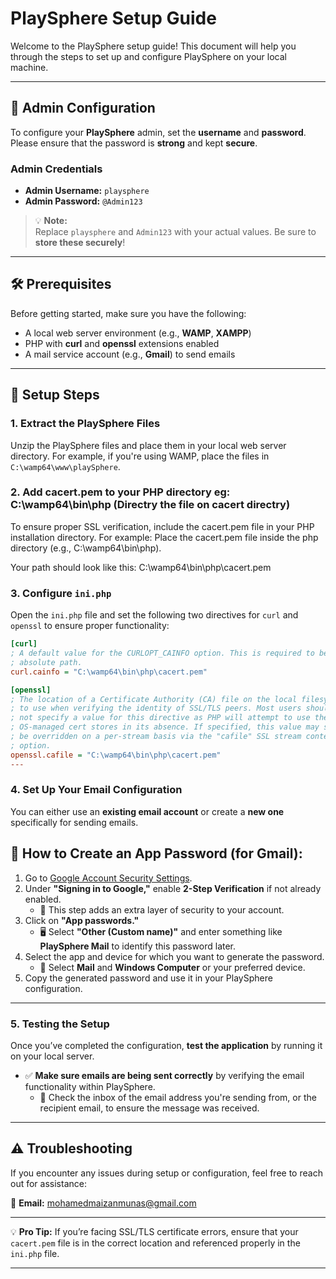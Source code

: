 # PlaySphere Setup Guide

Welcome to the PlaySphere setup guide! This document will help you through the steps to set up and configure PlaySphere on your local machine.

---
## 🔑 Admin Configuration

To configure your **PlaySphere** admin, set the **username** and **password**. Please ensure that the password is **strong** and kept **secure**.

### Admin Credentials

- **Admin Username:** `playsphere`  
- **Admin Password:** `@Admin123`  

> 💡 **Note:**  
> Replace `playsphere` and `Admin123` with your actual values. Be sure to **store these securely**!

---

## 🛠️ Prerequisites

Before getting started, make sure you have the following:

- A local web server environment (e.g., **WAMP**, **XAMPP**)
- PHP with **curl** and **openssl** extensions enabled
- A mail service account (e.g., **Gmail**) to send emails

---

## 📝 Setup Steps

### 1. Extract the PlaySphere Files
Unzip the PlaySphere files and place them in your local web server directory. For example, if you're using WAMP, place the files in `C:\wamp64\www\playSphere`.

### 2. Add cacert.pem to your PHP directory eg: C:\wamp64\bin\php (Directry the file on cacert directry)
To ensure proper SSL verification, include the cacert.pem file in your PHP installation directory. For example:
Place the cacert.pem file inside the php directory (e.g., C:\wamp64\bin\php).

Your path should look like this:
C:\wamp64\bin\php\cacert.pem

### 3. Configure `ini.php`
Open the `ini.php` file and set the following two directives for `curl` and `openssl` to ensure proper functionality:

```ini
[curl]
; A default value for the CURLOPT_CAINFO option. This is required to be an
; absolute path.
curl.cainfo = "C:\wamp64\bin\php\cacert.pem"

[openssl]
; The location of a Certificate Authority (CA) file on the local filesystem
; to use when verifying the identity of SSL/TLS peers. Most users should
; not specify a value for this directive as PHP will attempt to use the
; OS-managed cert stores in its absence. If specified, this value may still
; be overridden on a per-stream basis via the "cafile" SSL stream context
; option.
openssl.cafile = "C:\wamp64\bin\php\cacert.pem"
---

```
### 4. Set Up Your Email Configuration

You can either use an **existing email account** or create a **new one** specifically for sending emails.

## 🔑 How to Create an App Password (for Gmail):
1. Go to [Google Account Security Settings](https://myaccount.google.com/security).
2. Under **"Signing in to Google,"** enable **2-Step Verification** if not already enabled. 
    - 🔐 This step adds an extra layer of security to your account.
3. Click on **"App passwords."**
    - 🖥️ Select **"Other (Custom name)"** and enter something like **PlaySphere Mail** to identify this password later.
4. Select the app and device for which you want to generate the password.
    - 📱 Select **Mail** and **Windows Computer** or your preferred device.
5. Copy the generated password and use it in your PlaySphere configuration.

---

### 5. Testing the Setup

Once you’ve completed the configuration, **test the application** by running it on your local server. 

- ✅ **Make sure emails are being sent correctly** by verifying the email functionality within PlaySphere.
    - 📧 Check the inbox of the email address you're sending from, or the recipient email, to ensure the message was received.

---

## ⚠️ Troubleshooting

If you encounter any issues during setup or configuration, feel free to reach out for assistance:

📧 **Email:** [mohamedmaizanmunas@gmail.com](mailto:mohamedmaizanmunas@gmail.com)

---

💡 **Pro Tip:** If you’re facing SSL/TLS certificate errors, ensure that your `cacert.pem` file is in the correct location and referenced properly in the `ini.php` file.

---


